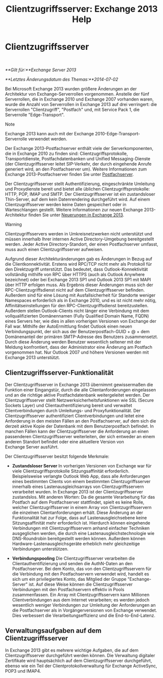 ﻿---
title: 'Clientzugriffsserver: Exchange 2013 Help'
TOCTitle: Clientzugriffsserver
ms:assetid: 87e206ab-7a7b-4b4f-be1a-5035713c74d2
ms:mtpsurl: https://technet.microsoft.com/de-de/library/Dd298114(v=EXCHG.150)
ms:contentKeyID: 50476103
ms.date: 04/24/2018
mtps_version: v=EXCHG.150
ms.translationtype: HT
---

# Clientzugriffsserver

 

_**Gilt für:**Exchange Server 2013_

_**Letztes Änderungsdatum des Themas:**2014-07-02_

Bei Microsoft Exchange 2013 wurden größere Änderungen an der Architektur von Exchange-Serverrollen vorgenommen. Anstelle der fünf Serverrollen, die in Exchange 2010 und Exchange 2007 vorhanden waren, wurde die Anzahl von Serverrollen in Exchange 2013 auf drei verringert: die Serverrollen "Clientzugriff", "Postfach" und, mit Service Pack 1, die Serverrolle "Edge-Transport".


> [!NOTE]
> Exchange 2013 kann auch mit der Exchange&nbsp;2010-Edge-Transport-Serverrolle verwendet werden.



Der Exchange 2013-Postfachserver enthält viele der Serverkomponenten, die in Exchange 2010 zu finden sind: Clientzugriffsprotokolle, Transportdienste, Postfachdatenbanken und Unified Messaging-Dienste (der Clientzugriffsserver leitet SIP-Verkehr, der durch eingehende Anrufe generiert wird, an den Postfachserver um). Weitere Informationen zum Exchange 2013-Postfachserver finden Sie unter [Postfachserver](mailbox-server-exchange-2013-help.md).

Der Clientzugriffsserver stellt Authentifizierung, eingeschränkte Umleitung und Proxydienste bereit und bietet alle üblichen Clientzugriffsprotokolle: HTTP, POP, IMAP und SMTP. Der Clientzugriffsserver ist ein zustandsloser Thin-Server, auf dem kein Datenrendering durchgeführt wird. Auf einem Clientzugriffsserver werden keine Daten gespeichert oder in Warteschlangen gestellt. Weitere Informationen zur neuen Exchange 2013-Architektur finden Sie unter [Neuerungen in Exchange 2013](what-s-new-in-exchange-2013-exchange-2013-help.md).


> [!WARNING]
> Clientzugriffsservers werden in Umkreisnetzwerken nicht unterstützt und müssen innerhalb Ihrer internen Active Directory-Umgebung bereitgestellt werden. Jeder Active Directory-Standort, der einen Postfachserver umfasst, muss auch einen Clientzugriffsserver aufweisen.



Aufgrund dieser Architekturänderungen gab es Änderungen in Bezug auf die Clientkonnektivität. Erstens wird RPC/TCP nicht mehr als Protokoll für den Direktzugriff unterstützt. Das bedeutet, dass Outlook-Konnektivität vollständig mithilfe von RPC über HTTPS (auch als Outlook Anywhere bezeichnet) oder bei Exchange 2013 SP1 und Outlook 2013 SP1 mit MAPI über HTTP erfolgen muss. Als Ergebnis dieser Änderungen muss sich der RPC-Clientzugriffsdienst nicht auf dem Clientzugriffsserver befinden. Außerdem sind für eine Lösung mit Ausfallsicherheit für Standorte weniger Namespaces erforderlich als in Exchange 2010, und es ist nicht mehr nötig, Affinitätseinstellungen für den RPC-Clientzugriffsdienst bereitzustellen. Außerdem stellen Outlook-Clients nicht länger eine Verbindung mit dem vollqualifizierten Domänennamen (Fully Qualified Domain Name, FQDN) eines Servers her, wie dies in allen vorherigen Versionen von Exchange der Fall war. Mithilfe der AutoErmittlung findet Outlook einen neuen Verbindungspunkt, der sich aus der Benutzerpostfach-GUID + @ + dem Domänenanteil der primären SMTP-Adresse des Benutzers zusammensetzt. Durch diese Änderung werden Benutzer wesentlich seltener mit der Meldung konfrontiert, dass der Administrator eine Änderung am Postfach vorgenommen hat. Nur Outlook 2007 und höhere Versionen werden mit Exchange 2013 unterstützt.

## Clientzugriffsserver-Funktionalität

Der Clientzugriffsserver in Exchange 2013 übernimmt gewissermaßen die Funktion einer Eingangstür, durch die alle Clientanforderungen eingelassen und an die richtige aktive Postfachdatenbank weitergeleitet werden. Der Clientzugriffsserver stellt Netzwerksicherheitsfunktionen wie SSL (Secure Sockets Layer) und Clientauthentifizierung bereit und verwaltet Clientverbindungen durch Umleitungs- und Proxyfunktionalität. Der Clientzugriffsserver authentifiziert Clientverbindungen und leitet eine Anforderung in den meisten Fällen an den Postfachserver, auf dem sich die derzeit aktive Kopie der Datenbank mit dem Benutzerpostfach befindet. In manchen Fällen kann der Clientzugriffsserver die Anforderung an einen passenderen Clientzugriffsserver weiterleiten, der sich entweder an einem anderen Standort befindet oder eine aktuellere Version von Exchange Server ausführt.

Der Clientzugriffsserver besitzt folgende Merkmale:

  - **Zustandsloser Server** In vorherigen Versionen von Exchange war für viele Clientzugriffsprotokolle Sitzungsaffinität erforderlich. Beispielsweise verlangte Outlook Web App, dass alle Anforderungen eines bestimmten Clients von einem bestimmten Clientzugriffsserver innerhalb eines Lastenausgleichsarrays von Clientzugriffsservern verarbeitet wurden. In Exchange 2013 ist der Clientzugriffsserver zustandslos. Mit anderen Worten: Da die gesamte Verarbeitung für das Postfach auf dem Postfachserver stattfindet, spielt es keine Rolle, welcher Clientzugriffsserver in einem Array von Clientzugriffsservern die einzelnen Clientanforderungen erhält. Diese Änderung an der Funktionalität hat zur Folge, dass auf Lastenausgleichsebene keine Sitzungsaffinität mehr erforderlich ist. Hierdurch können eingehende Verbindungen mit Clientzugriffsservern anhand einfacher Techniken ausgeglichen werden, die durch eine Lastenausgleichstechnologie wie DNS-Roundrobin bereitgestellt werden können. Außerdem können Hardware-Lastenausgleichsgeräte erheblich mehr gleichzeitige Verbindungen unterstützen.

  - **Verbindungspooling** Die Clientzugriffsserver verarbeiten die Clientauthentifizierung und senden die AuthN-Daten an den Postfachserver. Bei dem Konto, das von den Clientzugriffsservern für die Verbindung mit den Postfachservern verwendet wird, handelt es sich um ein privilegiertes Konto, das Mitglied der Gruppe "Exchange-Server" ist. Auf diese Weise können die Clientzugriffsserver Verbindungen mit den Postfachservern effektiv in Pools zusammenfassen. Ein Array mit Clientzugriffsservern kann Millionen Clientverbindungen aus dem Internet verarbeiten; es werden jedoch wesentlich weniger Verbindungen zur Umleitung der Anforderungen an die Postfachserver als in Vorgängerversionen von Exchange verwendet. Dies verbessert die Verarbeitungseffizienz und die End-to-End-Latenz.

## Verwaltungsaufgaben auf dem Clientzugriffsserver

In Exchange 2013 gibt es mehrere wichtige Aufgaben, die auf dem Clientzugriffsserver durchgeführt werden können. Die Verwaltung digitaler Zertifikate wird hauptsächlich auf dem Clientzugriffsserver durchgeführt, ebenso wie ein Teil der Clientprotokollverwaltung für Exchange ActiveSync, POP3 und IMAP4.


